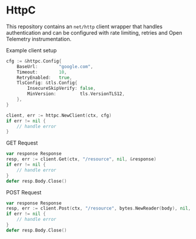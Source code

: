 # HttpC

This repository contains an `net/http` client wrapper that handles authentication and can be configured with rate limiting, retries and Open Telemetry instrumentation.

Example client setup

```go
cfg := &httpc.Config{
    BaseUrl:        "google.com",
    Timeout:        10,
    RetryEnabled:   true,
    TlsConfig: &tls.Config{
        InsecureSkipVerify: false,
        MinVersion:         tls.VersionTLS12,
    },
}

client, err := httpc.NewClient(ctx, cfg)
if err != nil {
    // handle error
}
```

GET Request

```go
var response Response
resp, err := client.Get(ctx, "/resource", nil, &response)
if err != nil {
    // handle error
}
defer resp.Body.Close()
```

POST Request

```go
var response Response
resp, err := client.Post(ctx, "/resource", bytes.NewReader(body), nil, &response)
if err != nil {
    // handle error
}
defer resp.Body.Close()
```
